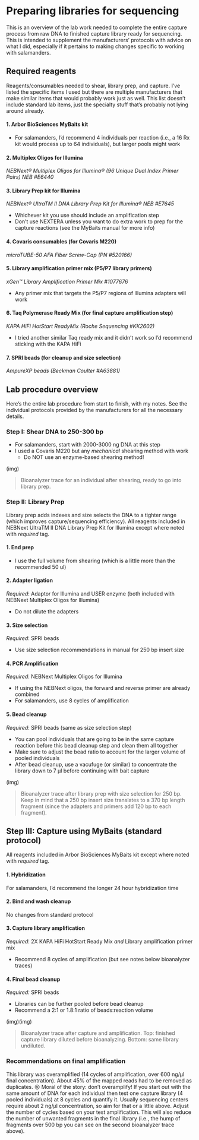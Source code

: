 # Preparing libraries for sequencing
This is an overview of the lab work needed to complete the entire capture process from raw DNA to finished capture library ready for sequencing. This is intended to supplement the manufacturers’ protocols with advice on what I did, especially if it pertains to making changes specific to working with salamanders. 

## Required reagents
Reagents/consumables needed to shear, library prep, and capture. I’ve listed the specific items I used but there are multiple manufacturers that make similar items that would probably work just as well. This list doesn’t include standard lab items, just the specialty stuff that’s probably not lying around already.

#### 1. Arbor BioSciences MyBaits kit
	
  - For salamanders, I’d recommend 4 individuals per reaction (i.e., a 16 Rx kit would process up to 64 individuals), but larger pools might work
	
#### 2. Multiplex Oligos for Illumina

*NEBNext® Multiplex Oligos for Illumina® (96 Unique Dual Index Primer Pairs) NEB #E6440*

#### 3. Library Prep kit for Illumina

*NEBNext® UltraTM II DNA Library Prep Kit for Illumina® NEB #E7645*
  - Whichever kit you use should include an amplification step
  - Don’t use NEXTERA unless you want to do extra work to prep for the capture reactions (see the MyBaits manual for more info)

#### 4. Covaris consumables (for Covaris M220)

*microTUBE-50 AFA Fiber Screw-Cap (PN #520166)*

#### 5. Library amplification primer mix (P5/P7 library primers)

*xGen™ Library Amplification Primer Mix #1077676*
- Any primer mix that targets the P5/P7 regions of Illumina adapters will work

#### 6. Taq Polymerase Ready Mix (for final capture amplification step)

*KAPA HiFi HotStart ReadyMix (Roche Sequencing #KK2602)*
- I tried another similar Taq ready mix and it didn’t work so I’d recommend sticking with the KAPA HiFi

#### 7. SPRI beads (for cleanup and size selection)

*AmpureXP beads (Beckman Coulter #A63881)*

## Lab procedure overview
Here’s the entire lab procedure from start to finish, with my notes. See the individual protocols provided by the manufacturers for all the necessary details.

### Step I: Shear DNA to 250-300 bp
- For salamanders, start with 2000-3000 ng DNA at this step
- I used a Covaris M220 but any *mechanical* shearing method with work
	- Do NOT use an enzyme-based shearing method!


(img)
>Bioanalyzer trace for an individual after shearing, ready to go into library prep.


### Step II: Library Prep
Library prep adds indexes and size selects the DNA to a tighter range (which improves capture/sequencing efficiency). All reagents included in NEBNext UltraTM II DNA Library Prep Kit for Illumina except where noted with *required* tag.
	
#### 1. End prep

  - I use the full volume from shearing (which is a little more than the recommended 50 ul)
	
#### 2. Adapter ligation

*Required*: Adaptor for Illumina and USER enzyme (both included with NEBNext Multiplex Oligos for Illumina)
  - Do not dilute the adapters
  
#### 3. Size selection

*Required*: SPRI beads
  - Use size selection recommendations in manual for 250 bp insert size
  
#### 4. PCR Amplification

*Required*: NEBNext Multiplex Oligos for Illumina
  - If using the NEBNext oligos, the forward and reverse primer are already combined
  - For salamanders, use 8 cycles of amplification
    
#### 5. Bead cleanup
*Required*: SPRI beads (same as size selection step)
  - You can pool individuals that are going to be in the same capture reaction before this bead cleanup step and clean them all together
  - Make sure to adjust the bead ratio to account for the larger volume of pooled individuals
  - After bead cleanup, use a vacufuge (or similar) to concentrate the library down to 7 μl before continuing with bait capture


(img)
>Bioanalyzer trace after library prep with size selection for 250 bp. Keep in mind that a 250 bp insert size translates to a 370 bp length fragment (since the adapters and primers add 120 bp to each fragment).

## Step III: Capture using MyBaits (standard protocol)	

All reagents included in Arbor BioSciences MyBaits kit except where noted with *required* tag.

#### 1. Hybridization
For salamanders, I’d recommend the longer 24 hour hybridization time

#### 2. Bind and wash cleanup
No changes from standard protocol

#### 3. Capture library amplification

*Required*: 2X KAPA HiFi HotStart Ready Mix *and* Library amplification primer mix
  - Recommend 8 cycles of amplification (but see notes below bioanalyzer traces)

#### 4. Final bead cleanup

*Required:* SPRI beads
  - Libraries can be further pooled before bead cleanup
  - Recommend a 2:1 or 1.8:1 ratio of beads:reaction volume


(img)(img)
>Bioanalyzer trace after capture and amplification. Top: finished capture library diluted before bioanalyzing. Bottom: same library undiluted.

### Recommendations on final amplification
This library was overamplified (14 cycles of amplification, over 600 ng/μl final concentration). About 45% of the mapped reads had to be removed as duplicates. :persevere: Moral of the story: don’t overamplify! If you start out with the same amount of DNA for each individual then test one capture library (4 pooled individuals) at 8 cycles and quantify it. Usually sequencing centers require about 2 ng/μl concentration, so aim for that or a little above. Adjust the number of cycles based on your test amplification. This will also reduce the number of unwanted fragments in the final library (i.e., the hump of fragments over 500 bp you can see on the second bioanalyzer trace above).
